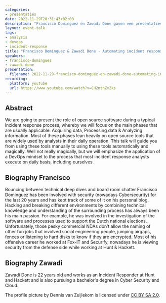 ```yaml
---
categories:
- presentaties
date: 2022-11-29T20:31:43+02:00
description: "Francisco Dominguez en Zawadi Done gaven een presentaties over het automatiseren van het proces om beveiligingsincidenten af te handelen."
layout: event-talk
tags:
- analysis
- devops
- incident-response
title: "Francisco Dominguez & Zawadi Done - Automating incident response should be the default"
speakers:
- francisco-dominguez
- zawadi-done
presentation:
  filename: 2022-11-29-francisco-dominguez-en-zawadi-done-automating-incident-response-should-be-the-default.pdf
recording:
  platform: youtube
  url: https://www.youtube.com/watch?v=CH2ntnZxZks
---
```


## Abstract

We are going to present the role of open source software during a typical incident response process, whereby we will focus on the main phases that are usually applicable: Acquiring data, Processing data & Analyzing information. Most of these phases lean heavily on open source tools that are widely used by analysts in their daily operation. This talk will guide you from using these tools manually to using these tools automatically and magically. Well not really magically, but we will emphasize the application of a DevOps mindset to the process that most incident response analysts execute on daily basis, including ourselves.

## Biography Francisco

Bouncing between technical deep dives and board room chatter Francisco Dominguez has been involved with security (nowadays Cybersecurity) for the last 20 years and has kept track of some of it on his personal blog. Hacking and breaking different environments by combining technical knowledge and understanding of the surrounding process has always been his main passion. For example, he was involved in the investigation of the software and processes used to support the Dutch national elections. Unfortunately, those pesky commercial NDAs don’t allow the naming of other fun jobs that involved social engineering people, jumping airgaps, fences or listening to hard disks to know if they are encrypted. Most of his offensive career he worked at Fox-IT and Securify, nowadays he is viewing security from the defense side while working at Hunt & Hackett.

## Biography Zawadi

Zawadi Done is 22 years old and works as an Incident Responder at Hunt and Hackett and is also pursuing a bachelor's degree in Cyber Security and Cloud.

The profile picture by Dennis van Zuijlekom is licensed under [CC BY SA 2.0](https://creativecommons.org/licenses/by-sa/2.0/).

